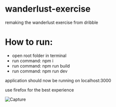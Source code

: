 # wanderlust-exercise
remaking the wanderlust exercise from dribble

# How to run:
- open root folder in terminal
- run command: npm i
- run command: npm run build
- run command: npm run dev

application should now be running on localhost:3000

use firefox for the best experience

![Capture](https://github.com/KBore2/wanderlust-exercise/assets/99807846/79bfbb95-5ac4-46c7-8126-063681c9befe)

